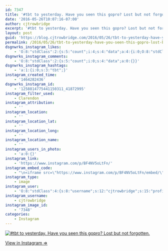 ```yaml
---
id: 7347
title: '#tbt to yesterday. Have you seen this gopro? Lost but not forgotten.'
date: '2016-05-26T10:07:16-07:00'
author: cjtrowbridge
excerpt: '#tbt to yesterday. Have you seen this gopro? Lost but not forgotten.'
layout: post
guid: 'https://blog.cjtrowbridge.com/2016/05/26/tbt-to-yesterday-have-you-seen-this-gopro-lost-but-not-forgotten/'
permalink: /2016/05/26/tbt-to-yesterday-have-you-seen-this-gopro-lost-but-not-forgotten/
dsgnwrks_instagram_likes:
    - 'O:8:"stdClass":2:{s:5:"count";i:4;s:4:"data";a:4:{i:0;O:8:"stdClass":4:{s:8:"username";s:7:"jarrenw";s:15:"profile_picture";s:96:"https://scontent.cdninstagram.com/t51.2885-19/s150x150/12543337_1016887328350270_482773693_a.jpg";s:2:"id";s:9:"260818252";s:9:"full_name";s:6:"Jarren";}i:1;O:8:"stdClass":4:{s:8:"username";s:8:"amenle89";s:15:"profile_picture";s:86:"https://scontent.cdninstagram.com/t51.2885-19/10454086_789813751049526_800898144_a.jpg";s:2:"id";s:9:"215996395";s:9:"full_name";s:12:"Alyssa Menle";}i:2;O:8:"stdClass":4:{s:8:"username";s:13:"serphos_photo";s:15:"profile_picture";s:95:"https://scontent.cdninstagram.com/t51.2885-19/s150x150/12905191_458968157628091_781700751_a.jpg";s:2:"id";s:9:"780193555";s:9:"full_name";s:17:"Gabriel Rodriguez";}i:3;O:8:"stdClass":4:{s:8:"username";s:9:"_draydray";s:15:"profile_picture";s:97:"https://scontent.cdninstagram.com/t51.2885-19/s150x150/13259068_1033843536709261_2126582089_a.jpg";s:2:"id";s:7:"6478960";s:9:"full_name";s:13:"Dray Jauregui";}}}'
dsgnwrks_instagram_comments:
    - 'O:8:"stdClass":2:{s:5:"count";i:0;s:4:"data";a:0:{}}'
dsgnwrks_instagram_hashtags:
    - 'a:1:{i:0;s:3:"tbt";}'
instagram_created_time:
    - '1464282436'
dsgnwrks_instagram_id:
    - '1258814775441150311_41872995'
instagram_filter_used:
    - Clarendon
instagram_attribution:
    - ''
instagram_location:
    - ''
instagram_location_lat:
    - ''
instagram_location_long:
    - ''
instagram_location_name:
    - ''
instagram_users_in_photo:
    - 'a:0:{}'
instagram_link:
    - 'https://www.instagram.com/p/BF4NV5oLtFn/'
instagram_embed_code:
    - "\n<iframe src=\"https://www.instagram.com/p/BF4NV5oLtFn/embed/\" width=\"612\" height=\"710\" frameborder=\"0\" scrolling=\"no\" allowtransparency=\"true\" class=\"insta-image-embed\"></iframe>\n"
instagram_type:
    - image
instagram_user:
    - 'O:8:"stdClass":4:{s:8:"username";s:12:"cjtrowbridge";s:15:"profile_picture";s:96:"https://scontent.cdninstagram.com/t51.2885-19/s150x150/12081186_1759494767611229_280555941_a.jpg";s:2:"id";s:8:"41872995";s:9:"full_name";s:13:"CJ Trowbridge";}'
instagram_username:
    - cjtrowbridge
instagram_image_id:
    - '7348'
categories:
    - Instagram
---
```


[![#tbt to yesterday. Have you seen this gopro? Lost but not forgotten.](https://blog.cjtrowbridge.com/wp-content/uploads/2016/05/1464282436-1-1.jpg)](https://www.instagram.com/p/BF4NV5oLtFn/)

[View in Instagram ⇒](https://www.instagram.com/p/BF4NV5oLtFn/)